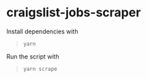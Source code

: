 # craigslist-jobs-scraper

Install dependencies with

> `yarn`

Run the script with 

> `yarn scrape`
